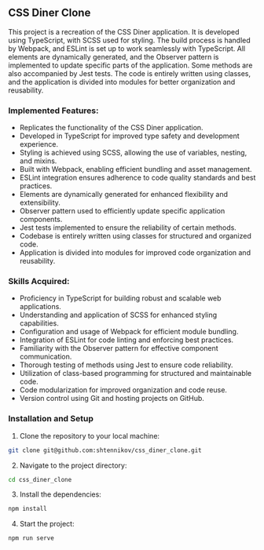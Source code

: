 ## CSS Diner Clone

This project is a recreation of the CSS Diner application. It is developed using TypeScript, with SCSS used for styling. The build process is handled by Webpack, and ESLint is set up to work seamlessly with TypeScript. All elements are dynamically generated, and the Observer pattern is implemented to update specific parts of the application. Some methods are also accompanied by Jest tests. The code is entirely written using classes, and the application is divided into modules for better organization and reusability.

### Implemented Features:

 - Replicates the functionality of the CSS Diner application.
 - Developed in TypeScript for improved type safety and development experience.
 - Styling is achieved using SCSS, allowing the use of variables, nesting, and mixins.
 - Built with Webpack, enabling efficient bundling and asset management.
 - ESLint integration ensures adherence to code quality standards and best practices.
 - Elements are dynamically generated for enhanced flexibility and extensibility.
 - Observer pattern used to efficiently update specific application components.
 - Jest tests implemented to ensure the reliability of certain methods.
 - Codebase is entirely written using classes for structured and organized code.
 - Application is divided into modules for improved code organization and reusability.

### Skills Acquired:

 - Proficiency in TypeScript for building robust and scalable web applications.
 - Understanding and application of SCSS for enhanced styling capabilities.
 - Configuration and usage of Webpack for efficient module bundling.
 - Integration of ESLint for code linting and enforcing best practices.
 - Familiarity with the Observer pattern for effective component communication.
 - Thorough testing of methods using Jest to ensure code reliability.
 - Utilization of class-based programming for structured and maintainable code.
 - Code modularization for improved organization and code reuse.
 - Version control using Git and hosting projects on GitHub.

### Installation and Setup
 1. Clone the repository to your local machine:
  ```bash
  git clone git@github.com:shtennikov/css_diner_clone.git
  ```
 2. Navigate to the project directory:
  ```bash
  cd css_diner_clone
  ```
 3. Install the dependencies:
  ```bash
  npm install
  ```
 4. Start the project:
   ```bash
  npm run serve
  ```
